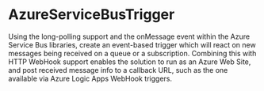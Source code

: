 # AzureServiceBusTrigger
Using the long-polling support and the onMessage event within the Azure Service Bus libraries, create an event-based trigger which will react on new messages being received on a queue or a subscription. Combining this with HTTP WebHook support enables the solution to run as an Azure Web Site, and post received message info to a callback URL, such as the one available via Azure Logic Apps WebHook triggers.
